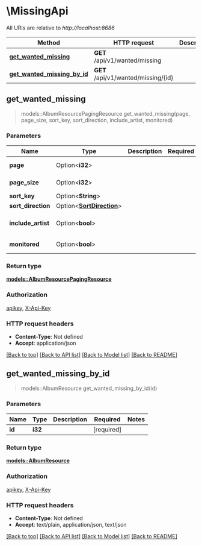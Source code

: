 # \MissingApi

All URIs are relative to *http://localhost:8686*

Method | HTTP request | Description
------------- | ------------- | -------------
[**get_wanted_missing**](MissingApi.md#get_wanted_missing) | **GET** /api/v1/wanted/missing | 
[**get_wanted_missing_by_id**](MissingApi.md#get_wanted_missing_by_id) | **GET** /api/v1/wanted/missing/{id} | 



## get_wanted_missing

> models::AlbumResourcePagingResource get_wanted_missing(page, page_size, sort_key, sort_direction, include_artist, monitored)


### Parameters


Name | Type | Description  | Required | Notes
------------- | ------------- | ------------- | ------------- | -------------
**page** | Option<**i32**> |  |  |[default to 1]
**page_size** | Option<**i32**> |  |  |[default to 10]
**sort_key** | Option<**String**> |  |  |
**sort_direction** | Option<[**SortDirection**](.md)> |  |  |
**include_artist** | Option<**bool**> |  |  |[default to false]
**monitored** | Option<**bool**> |  |  |[default to true]

### Return type

[**models::AlbumResourcePagingResource**](AlbumResourcePagingResource.md)

### Authorization

[apikey](../README.md#apikey), [X-Api-Key](../README.md#X-Api-Key)

### HTTP request headers

- **Content-Type**: Not defined
- **Accept**: application/json

[[Back to top]](#) [[Back to API list]](../README.md#documentation-for-api-endpoints) [[Back to Model list]](../README.md#documentation-for-models) [[Back to README]](../README.md)


## get_wanted_missing_by_id

> models::AlbumResource get_wanted_missing_by_id(id)


### Parameters


Name | Type | Description  | Required | Notes
------------- | ------------- | ------------- | ------------- | -------------
**id** | **i32** |  | [required] |

### Return type

[**models::AlbumResource**](AlbumResource.md)

### Authorization

[apikey](../README.md#apikey), [X-Api-Key](../README.md#X-Api-Key)

### HTTP request headers

- **Content-Type**: Not defined
- **Accept**: text/plain, application/json, text/json

[[Back to top]](#) [[Back to API list]](../README.md#documentation-for-api-endpoints) [[Back to Model list]](../README.md#documentation-for-models) [[Back to README]](../README.md)

